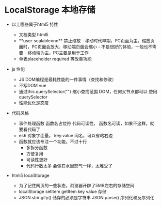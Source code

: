 # LocalStorage 本地存储

- 以上哪些属于html5 特性
   - <!DOCTYPE html> 文档类型 html5
   - <meta name="viewport" content="width=device-width, initial-scale=1.0">
        **user-scalable=no** 禁止缩放
       - 移动时代早期，PC页面为主，缩放页面时，PC页面会放大，移动端页面会缩小
       - 不是很好的体验，一般也不需要
       - 移动端为主，PC主要是用于工作
   - 单表placeholder required 等改善功能 

- js 性能
   - JS DOM编程是最耗性能的一件事情（查找和修改）
   - 不写DOM vue
   - 通过this.querySelector("") 缩小查找范围
        DOM，任何父节点都可以 使用querySelector
   - 性能优化是态度

- 代码风格
   - 事件处理函数 函数名占位符
        代码可读性， 函数名可读，如果不这样，就要看代码了
   - es6 对象字面量， key:value 同名，可以省略右边
   - 函数就应该专注一个功能，不过十行
       - 多拆分函数
       - 方便复用
       - 可读性更好
       - 代码行数太多 会像在水里憋气一样，太难受了

- html5 localStorage
   - 为了记住网页的一些状态，浏览器开辟了5MB左右的存储空间
   - localStorage setItem getItem key value 存储
   - JSON.stringify() 储存的必须是字符串  JSON.parse() 序列化和反序列化